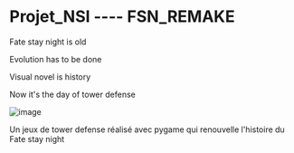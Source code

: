 # Projet_NSI    ----    FSN_REMAKE




Fate stay night is old 

Evolution has to be done 

Visual novel is history 

Now it's the day of tower defense


![image](https://user-images.githubusercontent.com/90462079/146457479-30966c6c-87cf-4a0c-8d2b-c6169902ed73.png)


Un jeux de tower defense réalisé avec pygame qui renouvelle l'histoire du Fate stay night
